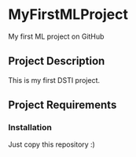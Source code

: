 # MyFirstMLProject
My first ML project on GitHub

## Project Description
This is my first DSTI project.

## Project Requirements
### Installation
Just copy this repository :)
